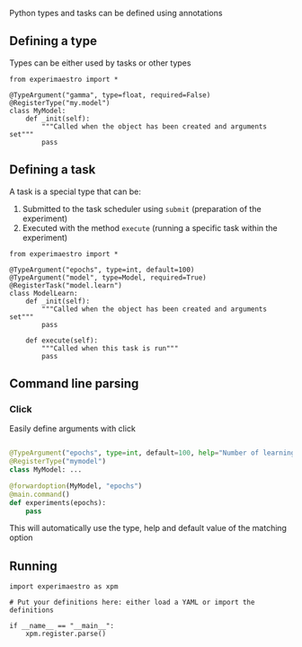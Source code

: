 Python types and tasks can be defined using annotations

## Defining a type

Types can be either used by tasks or other types

```
from experimaestro import *

@TypeArgument("gamma", type=float, required=False)
@RegisterType("my.model")
class MyModel:
    def _init(self):
        """Called when the object has been created and arguments set"""
        pass
```

## Defining a task

A task is a special type that can be:

1. Submitted to the task scheduler using `submit` (preparation of the experiment)
1. Executed with the method `execute` (running a specific task within the experiment)

```
from experimaestro import *

@TypeArgument("epochs", type=int, default=100)
@TypeArgument("model", type=Model, required=True)
@RegisterTask("model.learn")
class ModelLearn:
    def _init(self):
        """Called when the object has been created and arguments set"""
        pass

    def execute(self):
        """Called when this task is run"""
        pass
```


## Command line parsing

### Click

Easily define arguments with click

```python

@TypeArgument("epochs", type=int, default=100, help="Number of learning epochs")
@RegisterType("mymodel")
class MyModel: ...

@forwardoption(MyModel, "epochs")
@main.command()
def experiments(epochs):
    pass
```

This will automatically use the type, help and default value of the matching option


## Running


```
import experimaestro as xpm

# Put your definitions here: either load a YAML or import the definitions

if __name__ == "__main__":
    xpm.register.parse()
```

